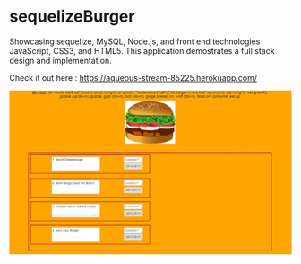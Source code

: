 # sequelizeBurger

Showcasing sequelize, MySQL, Node.js, and front end technologies JavaScript, CSS3, and HTML5.  This application demostrates a full stack design and implementation.

Check it out here : https://aqueous-stream-85225.herokuapp.com/

![image not found](https://github.com/kmboyle/sequelizeBurger/blob/master/public/assets/img/burger_app.JPG)
